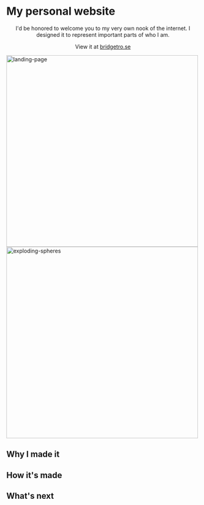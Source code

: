# My personal website

<p align='center'>I'd be honored to welcome you to my very own nook of the internet. I designed it to represent important parts of who I am.</p> 

<p align='center'>View it at <a href='https://bridgetro.se' target="_blank">bridgetro.se</a></p>

<img alt='landing-page' width='500' src="https://bridgetro.se/project-snapshots/personal-website/personal-website-1-landing-page.png" >
<img alt='exploding-spheres' width='500' src="https://bridgetro.se/project-snapshots/personal-website/personal-website-2-exploding-spheres.png" >
<!-- <img class="project-image" alt="landing-page" align='center' src="https://bridgetro.se/project-snapshots/personal-website/personal-website-3-company-logos-and-first-project.png" width='500'> -->

## Why I made it

## How it's made

## What's next
